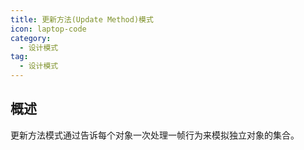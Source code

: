 ```yaml
---
title: 更新方法(Update Method)模式
icon: laptop-code
category:
  - 设计模式
tag:
  - 设计模式
---
```


## 概述

更新方法模式通过告诉每个对象一次处理一帧行为来模拟独立对象的集合。